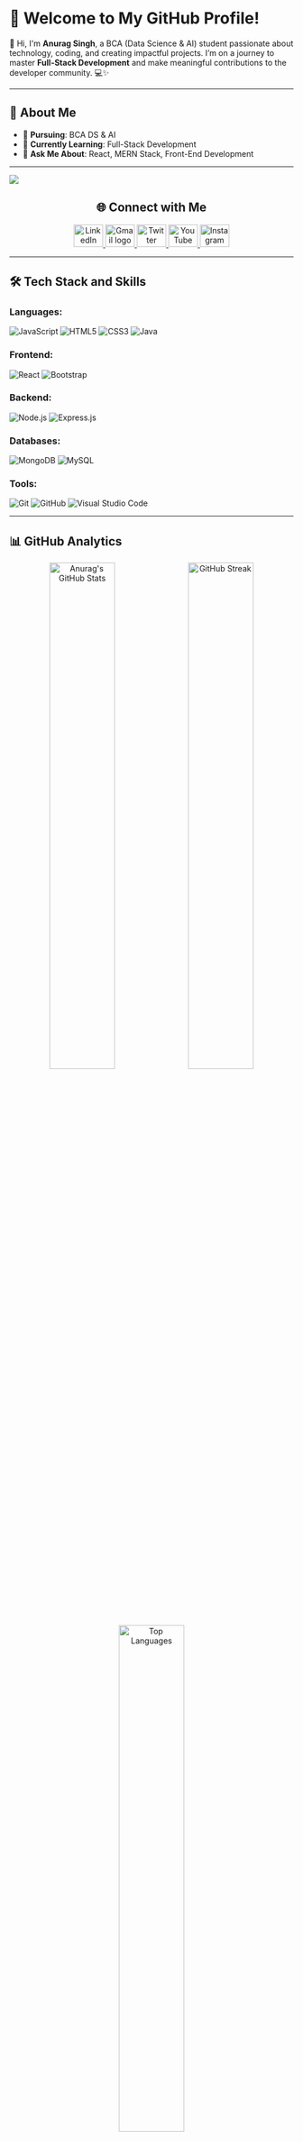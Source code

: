 # 🚀 Welcome to My GitHub Profile!

🌟 Hi, I'm **Anurag Singh**, a BCA (Data Science & AI) student passionate about technology, coding, and creating impactful projects. I’m on a journey to master **Full-Stack Development** and make meaningful contributions to the developer community. 💻✨  

---

## 💫 About Me
- 🔭 **Pursuing**: BCA DS & AI  
- 🌱 **Currently Learning**: Full-Stack Development  
- 💬 **Ask Me About**: React, MERN Stack, Front-End Development  

---

[![](https://visitcount.itsvg.in/api?id=Anurag-Singh-0&icon=0&color=0)](https://visitcount.itsvg.in)

<div align="center">
  <h2>🌐 Connect with Me</h2>
  <a href="https://www.linkedin.com/in/singhanurag2024/" target="_blank">
    <img src="https://raw.githubusercontent.com/maurodesouza/profile-readme-generator/master/src/assets/icons/social/linkedin/default.svg" width="52" height="40" alt="LinkedIn logo" />
  </a>
  <a href="mailto:your_email@example.com" target="_blank">
    <img src="https://raw.githubusercontent.com/maurodesouza/profile-readme-generator/master/src/assets/icons/social/gmail/default.svg" width="52" height="40" alt="Gmail logo" />
  </a>
  <a href="https://twitter.com/" target="_blank">
    <img src="https://raw.githubusercontent.com/maurodesouza/profile-readme-generator/master/src/assets/icons/social/twitter/default.svg" width="52" height="40" alt="Twitter logo" />
  </a>
  <a href="https://youtube.com/@DevelopWithAnurag" target="_blank">
    <img src="https://raw.githubusercontent.com/maurodesouza/profile-readme-generator/master/src/assets/icons/social/youtube/default.svg" width="52" height="40" alt="YouTube logo" />
  </a>
  <a href="https://instagram.com/anurag.singh_04" target="_blank">
    <img src="https://raw.githubusercontent.com/maurodesouza/profile-readme-generator/master/src/assets/icons/social/instagram/default.svg" width="52" height="40" alt="Instagram logo" />
  </a>
</div>

---

## 🛠️ Tech Stack and Skills
### **Languages:**
![JavaScript](https://img.shields.io/badge/-JavaScript-05122A?style=flat&logo=javascript)
![HTML5](https://img.shields.io/badge/-HTML5-05122A?style=flat&logo=html5)
![CSS3](https://img.shields.io/badge/-CSS3-05122A?style=flat&logo=css3)
![Java](https://img.shields.io/badge/-Java-05122A?style=flat&logo=openjdk)

### **Frontend:**
![React](https://img.shields.io/badge/-React-05122A?style=flat&logo=react)
![Bootstrap](https://img.shields.io/badge/-Bootstrap-05122A?style=flat&logo=bootstrap)

### **Backend:**
![Node.js](https://img.shields.io/badge/-Node.js-05122A?style=flat&logo=node.js)
![Express.js](https://img.shields.io/badge/-Express.js-05122A?style=flat&logo=express)

### **Databases:**
![MongoDB](https://img.shields.io/badge/-MongoDB-05122A?style=flat&logo=mongodb)
![MySQL](https://img.shields.io/badge/-MySQL-05122A?style=flat&logo=mysql)

### **Tools:**
![Git](https://img.shields.io/badge/-Git-05122A?style=flat&logo=git)
![GitHub](https://img.shields.io/badge/-GitHub-05122A?style=flat&logo=github)
![Visual Studio Code](https://img.shields.io/badge/-VS_Code-05122A?style=flat&logo=visual-studio-code)

---

## 📊 GitHub Analytics
<p align="center">
  <img src="https://github-readme-stats.vercel.app/api?username=Anurag-Singh-0&theme=tokyonight&hide_border=false&show_icons=true" alt="Anurag's GitHub Stats" width="48%" />
  <img src="https://github-readme-streak-stats.herokuapp.com?user=Anurag-Singh-0&theme=tokyonight&hide_border=false" alt="GitHub Streak" width="48%" />
</p>

<p align="center">
  <img src="https://github-readme-stats.vercel.app/api/top-langs/?username=Anurag-Singh-0&theme=tokyonight&hide_border=false&layout=compact" alt="Top Languages" width="48%" />
</p>

---
## 🏆 Achievements
- **Weather App**: [Live Demo](#) | [Code](#)  
- **To-Do App**: [Live Demo](#) | [Code](#)  
- **Alarm Clock**: [Live Demo](#) | [Code](#)

---

## ✨ Fun Fact
Coding at night with music is my favorite productivity hack. 🎧🌌  

Feel free to connect, share ideas, or collaborate on exciting projects. 🚀



